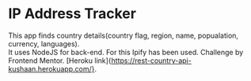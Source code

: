 # IP Address Tracker

This app finds country details(country flag, region, name, popualation, currency, languages).   
It uses NodeJS for back-end.
For this Ipify has been used.
Challenge by Frontend Mentor.
[Heroku link]{https://rest-country-api-kushaan.herokuapp.com/}.
